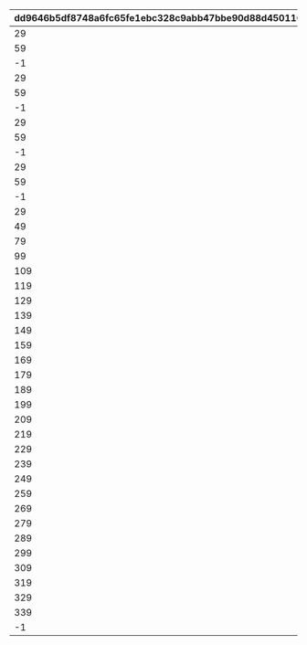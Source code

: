 |dd9646b5df8748a6fc65fe1ebc328c9abb47bbe90d88d450110163e5f10785d6|0b912739068d8f914b08dadbc36aecd549d38ab95363d60cbd952f1c331ec2db|2d8024c87099eaecf588baa1eb094358e862cce037fa4e8b916685de53828785|bfb718c90f1c8259c9c2d9fab02470f93b095454e828f81db3b640604c0f3204|8033b378493735014a41af201d72bc8b6bedbe7ca3cbec9db5b8721af498bfad|caefd4ee06d9e6d39fbafdc07f4b77529c4c70a5b1966bd822d0522022fb4086|3f24385b9b8913376a22ed16bd4dff18248deea7506edf679b4a89bcfdf09e79|76e770fa34e00d37505dc70dafe52403d2e0d1d7f116a8b3df2a15d25a674da8|e0412c67f3dea8248ccaec27969e75daeaa808ee220a7682356704711778a07c|a8ce07a3521436af3929de2891bb6f217d9f84efe220aac594b0b33012ed083a|eb41515f30507a44fef67c0ea65a2e2e1a2c27a4dd916b52c653f589050a45cd|cad8494481fbfea45bc012259e9ebd8391c96d66504dcf2a5e8c4bcbb3e06445|a418b78a752af515a6aa68de60b4f1412fd4e3bf4d9175a11d7b5bf53cd262d8|
| --- | --- | --- | --- | --- | --- | --- | --- | --- | --- | --- | --- | --- |
|29|||||||1||||31001_01|3100101|
|59|||||||30||||31001_03|3100101|
|-1|||||||60||||31001_05|3100101|
|29|||||||1||31001_01||31001_01|3100102|
|59|||||||30||31001_03||31001_03|3100102|
|-1|||||||60||31001_05||31001_05|3100102|
|29|31001_01||||||1||31001_01||31001_01|3100103|
|59|31001_03||||||30||31001_03||31001_03|3100103|
|-1|31001_05||||||60||31001_05||31001_05|3100103|
|29|31001_01|31001_01|||||1||31001_01||31001_01|3100104|
|59|31001_03|31001_03|||||30||31001_03||31001_03|3100104|
|-1|31001_05|31001_05|||||60||31001_05||31001_05|3100104|
|29|||||||1||61003_02||61003_01|3100201|
|49|||||||30||61003_04||61003_03|3100201|
|79|||||||50||61003_06||61003_05|3100201|
|99|||||||80||61003_08||61003_07|3100201|
|109|||||||100||61003_10||61003_09|3100201|
|119|||||||110||61003_12||61003_11|3100201|
|129|||||||120||61003_14||61003_13|3100201|
|139|||||||130||61003_16||61003_15|3100201|
|149|||||||140||61003_18||61003_17|3100201|
|159|||||||150||61003_20||61003_19|3100201|
|169|||||||160||61003_22||61003_21|3100201|
|179|||||||170||61003_24||61003_23|3100201|
|189|||||||180||61003_26||61003_25|3100201|
|199|||||||190||61003_28||61003_27|3100201|
|209|||||||200||61003_30||61003_29|3100201|
|219|||||||210||61003_32||61003_31|3100201|
|229|||||||220||61003_34||61003_33|3100201|
|239|||||||230||61003_36||61003_35|3100201|
|249|||||||240||61003_38||61003_37|3100201|
|259|||||||250||61003_40||61003_39|3100201|
|269|||||||260||61003_42||61003_41|3100201|
|279|||||||270||61003_44||61003_43|3100201|
|289|||||||280||61003_46||61003_45|3100201|
|299|||||||290||61003_48||61003_47|3100201|
|309|||||||300||61003_50||61003_49|3100201|
|319|||||||310||61003_52||61003_51|3100201|
|329|||||||320||61003_54||61003_53|3100201|
|339|||||||330||61003_56||61003_55|3100201|
|-1|||||||340||61003_58||61003_57|3100201|